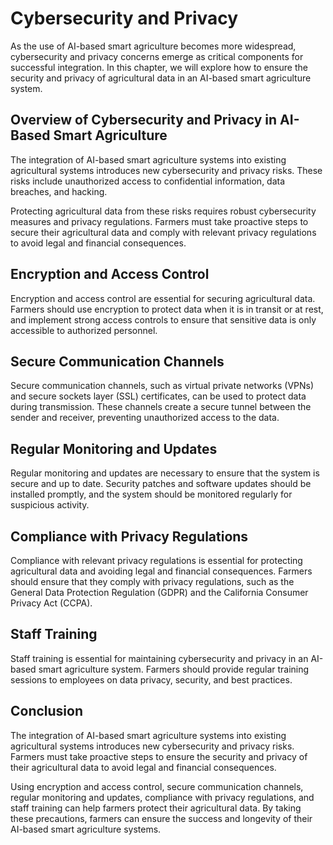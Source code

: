 Cybersecurity and Privacy
==============================================================================================

As the use of AI-based smart agriculture becomes more widespread, cybersecurity and privacy concerns emerge as critical components for successful integration. In this chapter, we will explore how to ensure the security and privacy of agricultural data in an AI-based smart agriculture system.

Overview of Cybersecurity and Privacy in AI-Based Smart Agriculture
-------------------------------------------------------------------

The integration of AI-based smart agriculture systems into existing agricultural systems introduces new cybersecurity and privacy risks. These risks include unauthorized access to confidential information, data breaches, and hacking.

Protecting agricultural data from these risks requires robust cybersecurity measures and privacy regulations. Farmers must take proactive steps to secure their agricultural data and comply with relevant privacy regulations to avoid legal and financial consequences.

Encryption and Access Control
-----------------------------

Encryption and access control are essential for securing agricultural data. Farmers should use encryption to protect data when it is in transit or at rest, and implement strong access controls to ensure that sensitive data is only accessible to authorized personnel.

Secure Communication Channels
-----------------------------

Secure communication channels, such as virtual private networks (VPNs) and secure sockets layer (SSL) certificates, can be used to protect data during transmission. These channels create a secure tunnel between the sender and receiver, preventing unauthorized access to the data.

Regular Monitoring and Updates
------------------------------

Regular monitoring and updates are necessary to ensure that the system is secure and up to date. Security patches and software updates should be installed promptly, and the system should be monitored regularly for suspicious activity.

Compliance with Privacy Regulations
-----------------------------------

Compliance with relevant privacy regulations is essential for protecting agricultural data and avoiding legal and financial consequences. Farmers should ensure that they comply with privacy regulations, such as the General Data Protection Regulation (GDPR) and the California Consumer Privacy Act (CCPA).

Staff Training
--------------

Staff training is essential for maintaining cybersecurity and privacy in an AI-based smart agriculture system. Farmers should provide regular training sessions to employees on data privacy, security, and best practices.

Conclusion
----------

The integration of AI-based smart agriculture systems into existing agricultural systems introduces new cybersecurity and privacy risks. Farmers must take proactive steps to ensure the security and privacy of their agricultural data to avoid legal and financial consequences.

Using encryption and access control, secure communication channels, regular monitoring and updates, compliance with privacy regulations, and staff training can help farmers protect their agricultural data. By taking these precautions, farmers can ensure the success and longevity of their AI-based smart agriculture systems.
